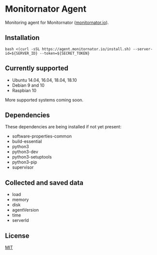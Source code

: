 # Monitornator Agent

Monitoring agent for Monitornator ([monitornator.io](https://monitornator.io)).

## Installation

```
bash <(curl -sSL https://agent.monitornator.io/install.sh) --server-id=${SERVER_ID} --token=${SECRET_TOKEN}
```

## Currently supported

- Ubuntu 14.04, 16.04, 18.04, 18.10
- Debian 9 and 10
- Raspbian 10

More supported systems coming soon.

## Dependencies

These dependencies are being installed if not yet present:

- software-properties-common
- build-essential
- python3
- python3-dev
- python3-setuptools
- python3-pip
- supervisor

## Collected and saved data

- load <number>
- memory <number>
- disk <number>
- agentVersion <string>
- time <number>
- serverId <string>

## License

[MIT](LICENSE)
